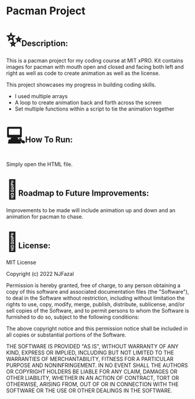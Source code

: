 
<!DOCTYPE html>
<html>
    <body>
        <h1>Pacman Project</h1>
        <h2><span style='font-size:50px;'>&#10024;</span>Description:</h2>
      <p>This is a pacman project for my coding course at MIT xPRO. Kit contains images for pacman with mouth open and closed and facing both left and right as well as code to create animation as well as the license.<br /></p>
        <p>This project showcases my progress in building coding skills. 
<ul>
  <li> I used multiple arrays </li>
  <li> A loop to create animation back and forth across the screen </li>
  <li> Set multiple functions within a script to tie the animation together </li>
  </ul></p>
        <h2><span style='font-size:50px;'>&#128187;</span>How To Run:</h2>
        <p>Simply open the HTML file.</p>
        <h2><span style='font-size:50px;'>&#128679;</span>Roadmap to Future Improvements:</h2>
        <p>Improvements to be made will include animation up and down and an animation for pacman to chase.</p>
        <h2><span style='font-size:50px;'>&#128220;</span>License:</h2>
<p>MIT License<br /></p> 

<p>Copyright (c) 2022 NJFazal<br /></p>



<p>Permission is hereby granted, free of charge, to any person obtaining a copy
of this software and associated documentation files (the "Software"), to deal
in the Software without restriction, including without limitation the rights
to use, copy, modify, merge, publish, distribute, sublicense, and/or sell
copies of the Software, and to permit persons to whom the Software is
furnished to do so, subject to the following conditions:<br /></p>


<p>The above copyright notice and this permission notice shall be included in all
copies or substantial portions of the Software.<br /></p>

<p>THE SOFTWARE IS PROVIDED "AS IS", WITHOUT WARRANTY OF ANY KIND, EXPRESS OR
IMPLIED, INCLUDING BUT NOT LIMITED TO THE WARRANTIES OF MERCHANTABILITY,
FITNESS FOR A PARTICULAR PURPOSE AND NONINFRINGEMENT. IN NO EVENT SHALL THE
AUTHORS OR COPYRIGHT HOLDERS BE LIABLE FOR ANY CLAIM, DAMAGES OR OTHER
LIABILITY, WHETHER IN AN ACTION OF CONTRACT, TORT OR OTHERWISE, ARISING FROM,
OUT OF OR IN CONNECTION WITH THE SOFTWARE OR THE USE OR OTHER DEALINGS IN THE
SOFTWARE.</p>
    </body>
</html>
